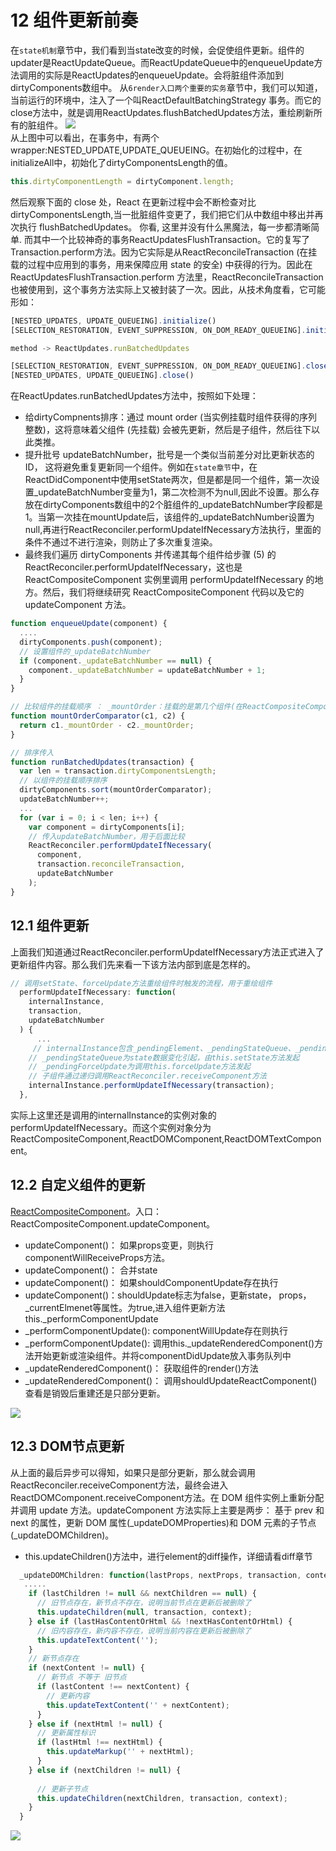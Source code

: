 # 12 组件更新前奏
在`state机制`章节中，我们看到当state改变的时候，会促使组件更新。组件的updater是ReactUpdateQueue。而ReactUpdateQueue中的enqueueUpdate方法调用的实际是ReactUpdates的enqueueUpdate。会将脏组件添加到dirtyComponents数组中。
从`6render入口两个重要的实务`章节中，我们可以知道，当前运行的环境中，注入了一个叫ReactDefaultBatchingStrategy 事务。而它的close方法中，就是调用ReactUpdates.flushBatchedUpdates方法，重绘刷新所有的脏组件。
![](/image/28.png)<br/>
从上图中可以看出，在事务中，有两个wrapper:NESTED_UPDATE,UPDATE_QUEUEING。在初始化的过程中，在initializeAll中，初始化了dirtyComponentsLength的值。
```javascript
this.dirtyComponentLength = dirtyComponent.length;
```
然后观察下面的 close 处，React 在更新过程中会不断检查对比 dirtyComponentsLength,当一批脏组件变更了，我们把它们从中数组中移出并再次执行 flushBatchedUpdates。 你看, 这里并没有什么黑魔法，每一步都清晰简单.
而其中一个比较神奇的事务ReactUpdatesFlushTransaction。它的复写了Transaction.perform方法。因为它实际是从ReactReconcileTransaction (在挂载的过程中应用到的事务，用来保障应用 state 的安全) 中获得的行为。因此在 ReactUpdatesFlushTransaction.perform 方法里，ReactReconcileTransaction 也被使用到，这个事务方法实际上又被封装了一次。因此，从技术角度看，它可能形如：
```javascript
[NESTED_UPDATES, UPDATE_QUEUEING].initialize()
[SELECTION_RESTORATION, EVENT_SUPPRESSION, ON_DOM_READY_QUEUEING].initialize()

method -> ReactUpdates.runBatchedUpdates

[SELECTION_RESTORATION, EVENT_SUPPRESSION, ON_DOM_READY_QUEUEING].close()
[NESTED_UPDATES, UPDATE_QUEUEING].close()
```
在ReactUpdates.runBatchedUpdates方法中，按照如下处理：
- 给dirtyCompnents排序：通过 mount order (当实例挂载时组件获得的序列整数)，这将意味着父组件 (先挂载) 会被先更新，然后是子组件，然后往下以此类推。
- 提升批号 updateBatchNumber，批号是一个类似当前差分对比更新状态的ID， 这将避免重复更新同一个组件。例如在`state章节`中，在ReactDidComponent中使用setState两次，但是都是同一个组件，第一次设置_updateBatchNumber变量为1，第二次检测不为null,因此不设置。那么存放在dirtyComponents数组中的2个脏组件的_updateBatchNumber字段都是1。当第一次挂在mountUpdate后，该组件的_updateBatchNumber设置为null,再进行ReactReconciler.performUpdateIfNecessary方法执行，里面的条件不通过不进行渲染，则防止了多次重复渲染。
- 最终我们遍历 dirtyComponents 并传递其每个组件给步骤 (5) 的 ReactReconciler.performUpdateIfNecessary，这也是 ReactCompositeComponent 实例里调用 performUpdateIfNecessary 的地方。然后，我们将继续研究 ReactCompositeComponent 代码以及它的 updateComponent 方法。
```javascript
function enqueueUpdate(component) {
  ....
  dirtyComponents.push(component);
  // 设置组件的_updateBatchNumber
  if (component._updateBatchNumber == null) {
    component._updateBatchNumber = updateBatchNumber + 1;
  }
}

// 比较组件的挂载顺序 ： _mountOrder：挂载的是第几个组件(在ReactCompositeCompoennt里面初始化的)
function mountOrderComparator(c1, c2) {
  return c1._mountOrder - c2._mountOrder;
}

// 排序传入
function runBatchedUpdates(transaction) {
  var len = transaction.dirtyComponentsLength;
  // 以组件的挂载顺序排序 
  dirtyComponents.sort(mountOrderComparator);
  updateBatchNumber++;
  ...
  for (var i = 0; i < len; i++) {
    var component = dirtyComponents[i];
    // 传入updateBatchNumber，用于后面比较
    ReactReconciler.performUpdateIfNecessary(
      component,
      transaction.reconcileTransaction,
      updateBatchNumber
    );
}
```
## 12.1 组件更新
上面我们知道通过ReactReconciler.performUpdateIfNecessary方法正式进入了更新组件内容。那么我们先来看一下该方法内部到底是怎样的。
```javascript
// 调用setState、forceUpdate方法重绘组件时触发的流程，用于重绘组件
  performUpdateIfNecessary: function(
    internalInstance,
    transaction,
    updateBatchNumber
  ) {
      ...
     // internalInstance包含_pendingElement、_pendingStateQueue、_pendingForceUpdate用以判断更新方式  
    // _pendingStateQueue为state数据变化引起，由this.setState方法发起  
    // _pendingForceUpdate为调用this.forceUpdate方法发起  
    // 子组件通过递归调用ReactReconciler.receiveComponent方法  
    internalInstance.performUpdateIfNecessary(transaction);
  },
```
实际上这里还是调用的internalInstance的实例对象的performUpdateIfNecessary。而这个实例对象分为ReactCompositeComponent,ReactDOMComponent,ReactDOMTextComponent。
## 12.2 自定义组件的更新
[ReactCompositeComponent](..\3源码文件\renderers\shared\stack\reconciler\ReactCompositeComponent.js)。入口： ReactCompositeComponent.updateComponent。
- updateComponent()： 如果props变更，则执行componentWillReceiveProps方法。
- updateComponent()： 合并state
- updateComponent()： 如果shouldComponentUpdate存在执行
- updateComponent()：shouldUpdate标志为false，更新state， props，_currentElmenet等属性。为true,进入组件更新方法this._performComponentUpdate
- _performComponentUpdate(): componentWillUpdate存在则执行
- _performComponentUpdate(): 调用this._updateRenderedComponent()方法开始更新或渲染组件。并将componentDidUpdate放入事务队列中
- _updateRenderedComponent()： 获取组件的render()方法
- _updateRenderedComponent()： 调用shouldUpdateReactComponent()查看是销毁后重建还是只部分更新。

![](/image/29.png)<br/>

## 12.3 DOM节点更新
从上面的最后异步可以得知，如果只是部分更新，那么就会调用ReactReconciler.receiveComponent方法，最终会进入ReactDOMComponent.receiveComponent方法。在 DOM 组件实例上重新分配并调用 update 方法。updateComponent 方法实际上主要是两步： 基于 prev 和 next 的属性，更新 DOM 属性(_updateDOMProperties)和 DOM 元素的子节点(_updateDOMChildren)。
- this.updateChildren()方法中，进行element的diff操作，详细请看diff章节
```javascript
  _updateDOMChildren: function(lastProps, nextProps, transaction, context) {
   .....
    if (lastChildren != null && nextChildren == null) {
      // 旧节点存在，新节点不存在，说明当前节点在更新后被删除了
      this.updateChildren(null, transaction, context);
    } else if (lastHasContentOrHtml && !nextHasContentOrHtml) {
      // 旧内容存在，新内容不存在，说明当前内容在更新后被删除了
      this.updateTextContent('');
    }
    // 新节点存在
    if (nextContent != null) {
      // 新节点 不等于 旧节点
      if (lastContent !== nextContent) {
        // 更新内容
        this.updateTextContent('' + nextContent);
      }
    } else if (nextHtml != null) {
      // 更新属性标识
      if (lastHtml !== nextHtml) {
        this.updateMarkup('' + nextHtml);
      }
    } else if (nextChildren != null) {
     
      // 更新子节点
      this.updateChildren(nextChildren, transaction, context);
    }
  }
```
![](/image/30.png)<br>